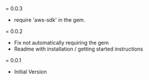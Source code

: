 = 0.0.3

- require 'aws-sdk' in the gem.

= 0.0.2

- Fix not automatically requiring the gem
- Readme with installation / getting started instructions

= 0.0.1

- Initial Version
